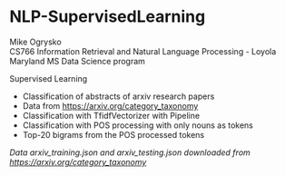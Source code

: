 # NLP-SupervisedLearning

Mike Ogrysko<br>
CS766 Information Retrieval and Natural Language Processing - Loyola Maryland MS Data Science program<br>

Supervised Learning
- Classification of abstracts of arxiv research papers
- Data from https://arxiv.org/category_taxonomy
- Classification with TfidfVectorizer with Pipeline
- Classification with POS processing with only nouns as tokens
- Top-20 bigrams from the POS processed tokens

<i>Data arxiv_training.json and arxiv_testing.json downloaded from https://arxiv.org/category_taxonomy</i>
